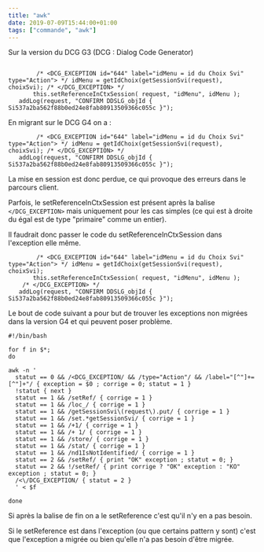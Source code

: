 ```yaml
---
title: "awk"
date: 2019-07-09T15:44:00+01:00
tags: ["commande", "awk"]
---
```


Sur la version du DCG G3 (DCG : Dialog Code Generator)

```

		/* <DCG_EXCEPTION id="644" label="idMenu = id du Choix Svi" type="Action"> */ idMenu = getIdChoix(getSessionSvi(request), choixSvi); /* </DCG_EXCEPTION> */ 
       this.setReferenceInCtxSession( request, "idMenu", idMenu );
   addLog(request, "CONFIRM DDSLG_objId { Si537a2ba562f88b0ed24e8fab80913509366c055c }");
```

En migrant sur le DCG G4 on a :

```
		/* <DCG_EXCEPTION id="644" label="idMenu = id du Choix Svi" type="Action"> */ idMenu = getIdChoix(getSessionSvi(request), choixSvi); /* </DCG_EXCEPTION> */ 
   addLog(request, "CONFIRM DDSLG_objId { Si537a2ba562f88b0ed24e8fab80913509366c055c }");
```

La mise en session est donc perdue, ce qui provoque des erreurs dans le parcours client.

Parfois, le setReferenceInCtxSession est présent après la balise `</DCG_EXCEPTION>` mais uniquement pour les cas simples (ce qui est à droite du égal est de type "primaire" comme un entier).

Il faudrait donc passer le code du setReferenceInCtxSession dans l'exception elle même.

```
		/* <DCG_EXCEPTION id="644" label="idMenu = id du Choix Svi" type="Action"> */ idMenu = getIdChoix(getSessionSvi(request), choixSvi); 
       this.setReferenceInCtxSession( request, "idMenu", idMenu );
    /* </DCG_EXCEPTION> */ 
   addLog(request, "CONFIRM DDSLG_objId { Si537a2ba562f88b0ed24e8fab80913509366c055c }");
```

Le bout de code suivant a pour but de trouver les exceptions non migrées dans la version G4 et qui peuvent poser problème.

```
#!/bin/bash

for f in $*;
do

awk -n '
  statut == 0 && /<DCG_EXCEPTION/ && /type="Action"/ && /label="[^"]+=[^"]+"/ { exception = $0 ; corrige = 0; statut = 1 }
  !statut { next }
  statut == 1 && /setRef/ { corrige = 1 } 
  statut == 1 && /loc_/ { corrige = 1 } 
  statut == 1 && /getSessionSvi\(request\).put/ { corrige = 1 } 
  statut == 1 && /set.*getSessionSvi/ { corrige = 1 } 
  statut == 1 && /+1/ { corrige = 1 } 
  statut == 1 && /+ 1/ { corrige = 1 } 
  statut == 1 && /store/ { corrige = 1 } 
  statut == 1 && /stat/ { corrige = 1 } 
  statut == 1 && /nd1IsNotIdentified/ { corrige = 1 } 
  statut == 2 && /setRef/ { print "OK" exception ; statut = 0; }
  statut == 2 && !/setRef/ { print corrige ? "OK" exception : "KO" exception ; statut = 0; }
  /<\/DCG_EXCEPTION/ { statut = 2 }
  ' < $f

done
```

Si après la balise de fin on a le setReference c'est qu'il n'y en a pas besoin.

Si le setReference est dans l'exception (ou que certains pattern y sont) c'est que l'exception a migrée ou bien qu'elle n'a pas besoin d'être migrée.


